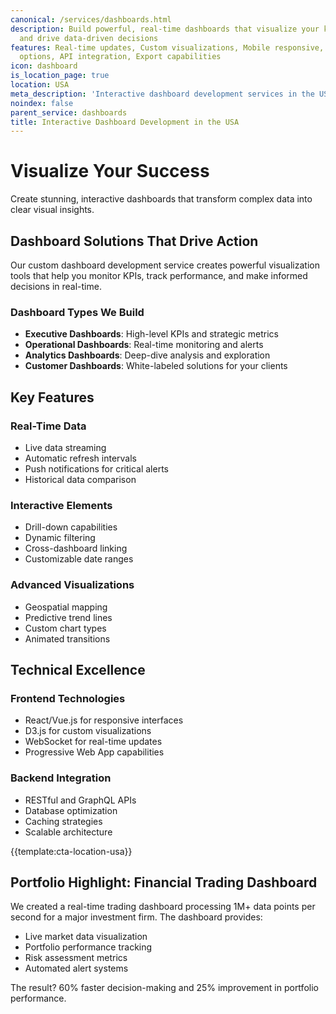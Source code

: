 ```yaml
---
canonical: /services/dashboards.html
description: Build powerful, real-time dashboards that visualize your key metrics
  and drive data-driven decisions
features: Real-time updates, Custom visualizations, Mobile responsive, White-label
  options, API integration, Export capabilities
icon: dashboard
is_location_page: true
location: USA
meta_description: 'Interactive dashboard development services in the USA. Build powerful, real-time dashboards that visualize your key metrics and drive data-driven decisions.'
noindex: false
parent_service: dashboards
title: Interactive Dashboard Development in the USA
---
```



# Visualize Your Success

Create stunning, interactive dashboards that transform complex data into clear visual insights.

## Dashboard Solutions That Drive Action

Our custom dashboard development service creates powerful visualization tools that help you monitor KPIs, track performance, and make informed decisions in real-time.

### Dashboard Types We Build

- **Executive Dashboards**: High-level KPIs and strategic metrics
- **Operational Dashboards**: Real-time monitoring and alerts
- **Analytics Dashboards**: Deep-dive analysis and exploration
- **Customer Dashboards**: White-labeled solutions for your clients

## Key Features

### Real-Time Data

- Live data streaming
- Automatic refresh intervals
- Push notifications for critical alerts
- Historical data comparison

### Interactive Elements

- Drill-down capabilities
- Dynamic filtering
- Cross-dashboard linking
- Customizable date ranges

### Advanced Visualizations

- Geospatial mapping
- Predictive trend lines
- Custom chart types
- Animated transitions

## Technical Excellence

### Frontend Technologies

- React/Vue.js for responsive interfaces
- D3.js for custom visualizations
- WebSocket for real-time updates
- Progressive Web App capabilities

### Backend Integration

- RESTful and GraphQL APIs
- Database optimization
- Caching strategies
- Scalable architecture

{{template:cta-location-usa}}

## Portfolio Highlight: Financial Trading Dashboard

We created a real-time trading dashboard processing 1M+ data points per second for a major investment firm. The dashboard provides:

- Live market data visualization
- Portfolio performance tracking
- Risk assessment metrics
- Automated alert systems

The result? 60% faster decision-making and 25% improvement in portfolio performance.
